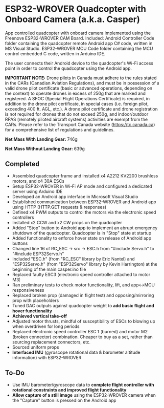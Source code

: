 ESP32-WROVER Quadcopter with Onboard Camera (a.k.a. Casper)
==============================================================================================================================================================================

App controlled quadcopter with onboard camera implemented using the Freenove ESP32-WROVER CAM Board.
Included:
Android Controller Code folder containing the quadcopter remote Android app C# code, written in MS Visual Studio.
ESP32-WROVER MCU Code folder containing the MCU control embedded C code, written in Arduino IDE.

The user connects their Android device to the quadcopter's Wi-Fi access point in order to control the quadcopter using the Android app.

**IMPORTANT NOTE:** Drone pilots in Canada must adhere to the rules stated in the CARs (Canadian Aviation Regulations), and must be in possession of a valid drone pilot certificate (basic or advanced operations, depending on the context) to operate drones in excess of 250g that are marked and registered. A SFOC (Special Flight Operations Certificate) is required, in addition to the drone pilot certificate, in special cases (i.e. foreign pilot, exceeding 400 ft. AGL, etc.). A drone pilot certificate and drone registration is not required for drones that do not exceed 250g, and indoor/outdoor RPAS (remotely piloted aircraft systems) activities are exempt from the CARs. Please refer to the Transport Canada website (https://tc.canada.ca) for a comprehensive list of regulations and guidelines.

**Net Mass With Landing Gear:** 746g

**Net Mass Without Landing Gear:** 639g

Completed
------------------------------------------------------------------------------------------------------------------------------------------------------------------------------
- Assembled quadcopter frame and installed x4 A2212 KV2200 brushless motors, and x4 30A ESCs
- Setup ESP32-WROVER in Wi-Fi AP mode and configured a dedicated server using Arduino IDE
- Developed an Android app interface in Microsoft Visual Studio
- Established communication between ESP32-WROVER and Android app using HTTP (HTTP.GET requests & responses)
- Defined x4 PWM outputs to control the motors via the electronic speed controllers
- Installed x2 CCW and x2 CW props on the quadcopter
- Added "Stop" button to Android app to implement an abrupt emergency shutdown of the quadcopter. Quadcopter is in "Stop" state at startup
- Added functionality to enforce hover state on release of Android app buttons
- Changed line 16 of RC_ESC -> src -> ESC.h from "#include Servo.h" to "#include ESP32Servo.h"
- Included "ESC.h" (from "RC_ESC" library by Eric Nantel) and "ESP32Servo.h" (from "ESP32Servo" library by Kevin Harrington) at the beginning of the main casper.ino file
- Replaced faulty ESC3 (electronic speed controller attached to motor M3)
- Ran preliminary tests to check motor functionality, lift, and app<->MCU responsiveness
- Replaced broken prop (damaged in flight test) and opposing/mirroring prop with placeholders
- Tuned DAC outputs against quadcopter weight to **add basic flight and hover functionality**
- **Achieved vertical take-off**
- Adjusted motor thrusts, mindful of susceptibility of ESCs to blowing up when overdriven for long periods
- Replaced electronic speed controller ESC 1 (burned) and motor M2 (broken connector) combination. Cheaper to buy as a set, rather than sourcing replacement connectors, etc.
- Sourced uniform props
- **Interfaced IMU** (gyroscope rotational data & barometer altitude information) with ESP32-WROVER

To-Do
------------------------------------------------------------------------------------------------------------------------------------------------------------------------------
- Use IMU barometer/gyroscope data to **complete flight controller with rotational constraints and improved flight functionality**
- **Allow capture of a still image** using the ESP32-WROVER camera when the "Capture" button is pressed on the Android app
